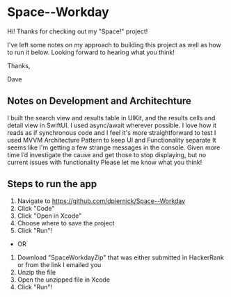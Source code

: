 # Space--Workday

Hi! Thanks for checking out my "Space!" project!

I've left some notes on my approach to building this project as well as how to run it below. Looking forward to hearing what you think!

Thanks,

Dave


## Notes on Development and Architechture
I built the search view and results table in UIKit, and the results cells and detail view in SwiftUI.
I used async/await wherever possible. I love how it reads as if synchronous code and I feel it's more straightforward to test
I used MVVM Architecture Pattern to keep UI and Functionality separate
It seems like I'm getting a few strange messages in the console.
Given more time I’d investigate the cause and get those to stop displaying, but no current issues with functionality
Please let me know what you think!

## Steps to run the app
1. Navigate to https://github.com/dpiernick/Space--Workday
2. Click "Code"
3. Click "Open in Xcode"
4. Choose where to save the project
5. Click "Run"!
 - OR
1. Download "SpaceWorkdayZip" that was either submitted in HackerRank or from the link I emailed you
2. Unzip the file
3. Open the unzipped file in Xcode
4. Click "Run"!
